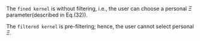 The ``fined kernel`` is without filtering, i.e., the user can choose a personal $\Xi$ parameter(described in Eq.(32)).

The ``filtered kernel`` is pre-filtering; hence, the user cannot select personal $\Xi$.
